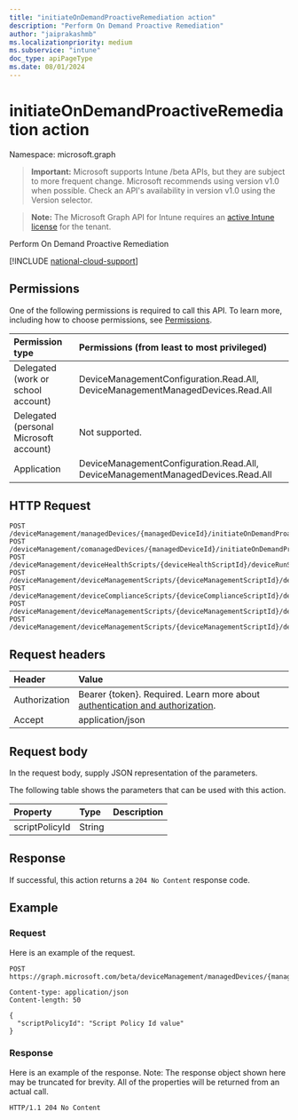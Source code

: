 ```yaml
---
title: "initiateOnDemandProactiveRemediation action"
description: "Perform On Demand Proactive Remediation"
author: "jaiprakashmb"
ms.localizationpriority: medium
ms.subservice: "intune"
doc_type: apiPageType
ms.date: 08/01/2024
---
```


# initiateOnDemandProactiveRemediation action

Namespace: microsoft.graph

> **Important:** Microsoft supports Intune /beta APIs, but they are subject to more frequent change. Microsoft recommends using version v1.0 when possible. Check an API's availability in version v1.0 using the Version selector.

> **Note:** The Microsoft Graph API for Intune requires an [active Intune license](https://go.microsoft.com/fwlink/?linkid=839381) for the tenant.

Perform On Demand Proactive Remediation

[!INCLUDE [national-cloud-support](../../includes/all-clouds.md)]

## Permissions
One of the following permissions is required to call this API. To learn more, including how to choose permissions, see [Permissions](/graph/permissions-reference).

|Permission type|Permissions (from least to most privileged)|
|:---|:---|
|Delegated (work or school account)|DeviceManagementConfiguration.Read.All, DeviceManagementManagedDevices.Read.All|
|Delegated (personal Microsoft account)|Not supported.|
|Application|DeviceManagementConfiguration.Read.All, DeviceManagementManagedDevices.Read.All|

## HTTP Request
<!-- {
  "blockType": "ignored"
}
-->
``` http
POST /deviceManagement/managedDevices/{managedDeviceId}/initiateOnDemandProactiveRemediation
POST /deviceManagement/comanagedDevices/{managedDeviceId}/initiateOnDemandProactiveRemediation
POST /deviceManagement/deviceHealthScripts/{deviceHealthScriptId}/deviceRunStates/{deviceHealthScriptDeviceStateId}/managedDevice/initiateOnDemandProactiveRemediation
POST /deviceManagement/deviceManagementScripts/{deviceManagementScriptId}/deviceRunStates/{deviceManagementScriptDeviceStateId}/managedDevice/initiateOnDemandProactiveRemediation
POST /deviceManagement/deviceComplianceScripts/{deviceComplianceScriptId}/deviceRunStates/{deviceComplianceScriptDeviceStateId}/managedDevice/initiateOnDemandProactiveRemediation
POST /deviceManagement/deviceManagementScripts/{deviceManagementScriptId}/deviceRunStates/{deviceManagementScriptDeviceStateId}/managedDevice/users/{userId}/managedDevices/{managedDeviceId}/initiateOnDemandProactiveRemediation
POST /deviceManagement/deviceManagementScripts/{deviceManagementScriptId}/deviceRunStates/{deviceManagementScriptDeviceStateId}/managedDevice/detectedApps/{detectedAppId}/managedDevices/{managedDeviceId}/initiateOnDemandProactiveRemediation
```

## Request headers
|Header|Value|
|:---|:---|
|Authorization|Bearer {token}. Required. Learn more about [authentication and authorization](/graph/auth/auth-concepts).|
|Accept|application/json|

## Request body
In the request body, supply JSON representation of the parameters.

The following table shows the parameters that can be used with this action.

|Property|Type|Description|
|:---|:---|:---|
|scriptPolicyId|String||



## Response
If successful, this action returns a `204 No Content` response code.

## Example

### Request
Here is an example of the request.
``` http
POST https://graph.microsoft.com/beta/deviceManagement/managedDevices/{managedDeviceId}/initiateOnDemandProactiveRemediation

Content-type: application/json
Content-length: 50

{
  "scriptPolicyId": "Script Policy Id value"
}
```

### Response
Here is an example of the response. Note: The response object shown here may be truncated for brevity. All of the properties will be returned from an actual call.
``` http
HTTP/1.1 204 No Content
```
